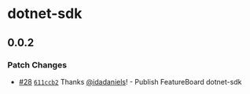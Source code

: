 # dotnet-sdk

## 0.0.2

### Patch Changes

- [#28](https://github.com/arkahna/featureboard-sdks/pull/28) [`611ccb2`](https://github.com/arkahna/featureboard-sdks/commit/611ccb25ab12909e778606807c07caa07bbad9fe) Thanks [@idadaniels](https://github.com/idadaniels)! - Publish FeatureBoard dotnet-sdk
